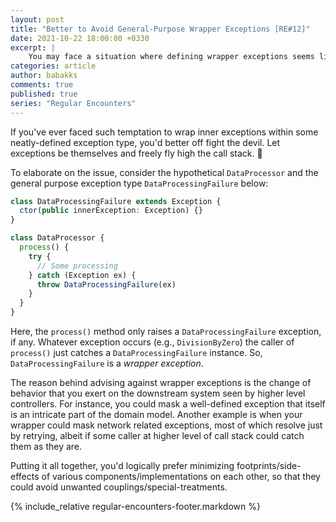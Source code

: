 ```yaml
---
layout: post
title: "Better to Avoid General-Purpose Wrapper Exceptions [RE#12]"
date: 2021-10-22 18:00:00 +0330
excerpt: |
    You may face a situation where defining wrapper exceptions seems like a clean approach toward encapsulation. Usually that is not the case and you'd better of without these creatures.
categories: article
author: babakks
comments: true
published: true
series: "Regular Encounters"
---
```


If you've ever faced such temptation to wrap inner exceptions within some neatly-defined exception type, you'd better off fight the devil. Let exceptions be themselves and freely fly high the call stack. 💸

To elaborate on the issue, consider the hypothetical `DataProcessor` and the general purpose exception type `DataProcessingFailure` below:

```ts
class DataProcessingFailure extends Exception {
  ctor(public innerException: Exception) {}
}

class DataProcessor {
  process() {
    try {
      // Some processing
    } catch (Exception ex) {
      throw DataProcessingFailure(ex) 
    } 
  } 
} 
```

Here, the `process()` method only raises a `DataProcessingFailure` exception, if any. Whatever exception occurs (e.g., `DivisionByZero`) the caller of `process()` just catches a `DataProcessingFailure` instance. So, `DataProcessingFailure` is a *wrapper exception*.

The reason behind advising against wrapper exceptions is the change of behavior that you exert on the downstream system seen by higher level controllers. For instance, you could mask a well-defined exception that itself is an intricate part of the domain model. Another example is when your wrapper could mask network related exceptions, most of which resolve just by retrying, albeit if some caller at higher level of call stack could catch them as they are.

Putting it all together, you'd logically prefer minimizing footprints/side-effects of various components/implementations on each other, so that they could avoid unwanted couplings/special-treatments.

{% include_relative regular-encounters-footer.markdown %}
